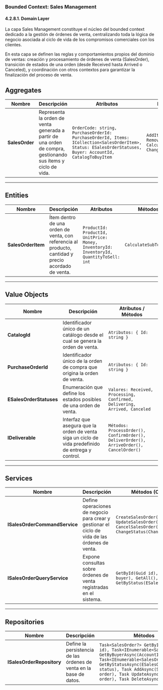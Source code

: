 ﻿###  Bounded Context: Sales Management ###

#### 4.2.8.1. Domain Layer

La capa Sales Management constituye el núcleo del bounded context dedicado a la gestión de órdenes de venta, centralizando toda la lógica de negocio asociada al ciclo de vida de los compromisos comerciales con los clientes.

En esta capa se definen las reglas y comportamientos propios del dominio de ventas: creación y procesamiento de órdenes de venta (SalesOrder), transición de estados de una orden (desde Received hasta Arrived o Canceled), y coordinación con otros contextos para garantizar la finalización del proceso de venta.

## Aggregates

| Nombre         | Descripción                                                                                                   | Atributos                                                                                                                                                  | Métodos                                                     |
|----------------|---------------------------------------------------------------------------------------------------------------|------------------------------------------------------------------------------------------------------------------------------------------------------------|-------------------------------------------------------------|
| **SalesOrder** | Representa la orden de venta generada a partir de una orden de compra, gestionando sus ítems y ciclo de vida. | `OrderCode: string, PurchaseOrderId: PurchaseOrderId, Items: ICollection<SalesOrderItem>, Status: ESalesOrderStatuses, Buyer: AccountId, CatalogToBuyItem` | `AddItem(), RemoveItem(), CalculateTotal(), ChangeStatus()` |

---

## Entities

| Nombre             | Descripción                                                                                         | Atributos                                                                               | Métodos               |
|--------------------|-----------------------------------------------------------------------------------------------------|-----------------------------------------------------------------------------------------|-----------------------|
| **SalesOrderItem** | Ítem dentro de una orden de venta, con referencia al producto, cantidad y precio acordado de venta. | `ProductId: ProductId, UnitPrice: Money, InventoryId: InventoryId, QuantityToSell: int` | `CalculateSubTotal()` |

---

## Value Objects

| Nombre                  | Descripción                                                                                        | Atributos / Métodos                                                                     |
|-------------------------|----------------------------------------------------------------------------------------------------|-----------------------------------------------------------------------------------------|
| **CatalogId**           | Identificador único de un catálogo desde el cual se genera la orden de venta.                      | `Atributos: { Id: string }`                                                             |
| **PurchaseOrderId**     | Identificador único de la orden de compra que origina la orden de venta.                           | `Atributos: { Id: string }`                                                             |
| **ESalesOrderStatuses** | Enumeración que define los estados posibles de una orden de venta.                                 | `Valores: Received, Processing, Confirmed, Delivering, Arrived, Canceled`               |
| **IDeliverable**        | Interfaz que asegura que la orden de venta siga un ciclo de vida predefinido de entrega y control. | `Métodos: ProcessOrder(), ConfirmOrder(), DeliverOrder(), ArriveOrder(), CancelOrder()` |

---

## Services

| Nombre                        | Descripción                                                                                    | Métodos (Commands / Queries)                                                                                                                                                   |
|-------------------------------|------------------------------------------------------------------------------------------------|--------------------------------------------------------------------------------------------------------------------------------------------------------------------------------|
| **ISalesOrderCommandService** | Define operaciones de negocio para crear y gestionar el ciclo de vida de las órdenes de venta. | `CreateSalesOrder(CreateSalesOrderCommand), UpdateSalesOrder(UpdateSalesOrderCommand), CancelSalesOrder(CancelSalesOrderCommand), ChangeStatus(ChangeSalesOrderStatusCommand)` |
| **ISalesOrderQueryService**   | Expone consultas sobre órdenes de venta registradas en el sistema.                             | `GetById(Guid id), GetByBuyer(AccountId buyer), GetAll(), GetByStatus(ESalesOrderStatuses status)`                                                                             |

---

## Repositories

| Nombre                    | Descripción                                                         | Métodos                                                                                                                                                                                                                                                                               |
|---------------------------|---------------------------------------------------------------------|---------------------------------------------------------------------------------------------------------------------------------------------------------------------------------------------------------------------------------------------------------------------------------------|
| **ISalesOrderRepository** | Define la persistencia de las órdenes de venta en la base de datos. | `Task<SalesOrder?> GetByIdAsync(Guid id), Task<IEnumerable<SalesOrder>> GetByBuyerAsync(AccountId buyer), Task<IEnumerable<SalesOrder>> GetByStatusAsync(ESalesOrderStatuses status), Task AddAsync(SalesOrder order), Task UpdateAsync(SalesOrder order), Task DeleteAsync(Guid id)` |
